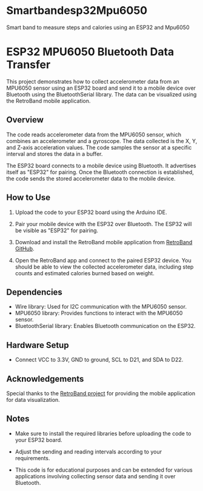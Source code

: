 # Smartbandesp32Mpu6050
Smart band to measure steps and calories using an ESP32 and Mpu6050
# ESP32 MPU6050 Bluetooth Data Transfer

This project demonstrates how to collect accelerometer data from an MPU6050 sensor using an ESP32 board and send it to a mobile device over Bluetooth using the BluetoothSerial library. The data can be visualized using the RetroBand mobile application.

## Overview

The code reads accelerometer data from the MPU6050 sensor, which combines an accelerometer and a gyroscope. The data collected is the X, Y, and Z-axis acceleration values. The code samples the sensor at a specific interval and stores the data in a buffer.

The ESP32 board connects to a mobile device using Bluetooth. It advertises itself as "ESP32" for pairing. Once the Bluetooth connection is established, the code sends the stored accelerometer data to the mobile device.

## How to Use

1. Upload the code to your ESP32 board using the Arduino IDE.

2. Pair your mobile device with the ESP32 over Bluetooth. The ESP32 will be visible as "ESP32" for pairing.

3. Download and install the RetroBand mobile application from [RetroBand GitHub](https://github.com/godstale/retroband).

4. Open the RetroBand app and connect to the paired ESP32 device. You should be able to view the collected accelerometer data, including step counts and estimated calories burned based on weight.

## Dependencies

- Wire library: Used for I2C communication with the MPU6050 sensor.
- MPU6050 library: Provides functions to interact with the MPU6050 sensor.
- BluetoothSerial library: Enables Bluetooth communication on the ESP32.

## Hardware Setup

- Connect VCC to 3.3V, GND to ground, SCL to D21, and SDA to D22.

## Acknowledgements

Special thanks to the [RetroBand project](https://github.com/godstale/retroband) for providing the mobile application for data visualization.

## Notes

- Make sure to install the required libraries before uploading the code to your ESP32 board.

- Adjust the sending and reading intervals according to your requirements.

- This code is for educational purposes and can be extended for various applications involving collecting sensor data and sending it over Bluetooth.

